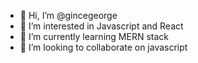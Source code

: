 - 👋 Hi, I’m @gincegeorge
- 👀 I’m interested in Javascript and React
- 🌱 I’m currently learning MERN stack
- 💞️ I’m looking to collaborate on javascript

<!---
gincegeorge/gincegeorge is a ✨ special ✨ repository because its `README.md` (this file) appears on your GitHub profile.
You can click the Preview link to take a look at your changes.
--->
